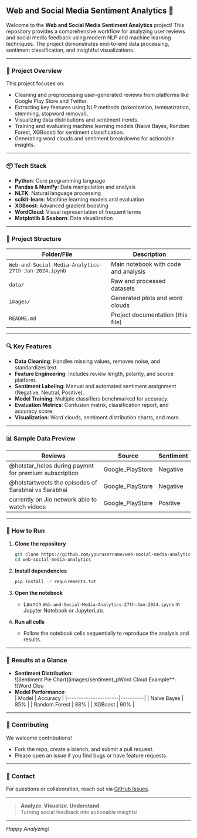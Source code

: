 ## Web and Social Media Sentiment Analytics 🚀

Welcome to the **Web and Social Media Sentiment Analytics** project! This repository provides a comprehensive workflow for analyzing user reviews and social media feedback using modern NLP and machine learning techniques. The project demonstrates end-to-end data processing, sentiment classification, and insightful visualizations.

---

### 📝 **Project Overview**

This project focuses on:
- Cleaning and preprocessing user-generated reviews from platforms like Google Play Store and Twitter.
- Extracting key features using NLP methods (tokenization, lemmatization, stemming, stopword removal).
- Visualizing data distributions and sentiment trends.
- Training and evaluating machine learning models (Naive Bayes, Random Forest, XGBoost) for sentiment classification.
- Generating word clouds and sentiment breakdowns for actionable insights.

---

### 📦 **Tech Stack**

- **Python**: Core programming language
- **Pandas & NumPy**: Data manipulation and analysis
- **NLTK**: Natural language processing
- **scikit-learn**: Machine learning models and evaluation
- **XGBoost**: Advanced gradient boosting
- **WordCloud**: Visual representation of frequent terms
- **Matplotlib & Seaborn**: Data visualization

---

### 📂 **Project Structure**

| Folder/File                | Description                                 |
|----------------------------|---------------------------------------------|
| `Web-and-Social-Media-Analytics-27th-Jan-2024.ipynb` | Main notebook with code and analysis          |
| `data/`                    | Raw and processed datasets                  |
| `images/`                  | Generated plots and word clouds             |
| `README.md`                | Project documentation (this file)           |

---

### 🔍 **Key Features**

- **Data Cleaning**: Handles missing values, removes noise, and standardizes text.
- **Feature Engineering**: Includes review length, polarity, and source platform.
- **Sentiment Labeling**: Manual and automated sentiment assignment (Negative, Neutral, Positive).
- **Model Training**: Multiple classifiers benchmarked for accuracy.
- **Evaluation Metrics**: Confusion matrix, classification report, and accuracy score.
- **Visualization**: Word clouds, sentiment distribution charts, and more.

---

### 📊 **Sample Data Preview**

| Reviews                                              | Source            | Sentiment |
|------------------------------------------------------|-------------------|-----------|
| @hotstar_helps during paymnt for premium subscription| Google_PlayStore  | Negative  |
| @hotstartweets the episodes of Sarabhai vs Sarabhai  | Google_PlayStore  | Negative  |
| currently on Jio network able to watch videos        | Google_PlayStore  | Positive  |

---

### 🚦 **How to Run**

1. **Clone the repository**
   ```bash
   git clone https://github.com/yourusername/web-social-media-analytics.git
   cd web-social-media-analytics
   ```

2. **Install dependencies**
   ```bash
   pip install -r requirements.txt
   ```

3. **Open the notebook**
   - Launch `Web-and-Social-Media-Analytics-27th-Jan-2024.ipynb` in Jupyter Notebook or JupyterLab.

4. **Run all cells**
   - Follow the notebook cells sequentially to reproduce the analysis and results.

---

### 🌟 **Results at a Glance**

- **Sentiment Distribution**:  
  ![Sentiment Pie Chart](images/sentiment_pWord Cloud Example**:  
  ![Word Clou
- **Model Performance**:  
  | Model                | Accuracy |
  |----------------------|----------|
  | Naive Bayes          | 85%      |
  | Random Forest        | 88%      |
  | XGBoost              | 90%      |

---

### 🤝 **Contributing**

We welcome contributions!  
- Fork the repo, create a branch, and submit a pull request.
- Please open an issue if you find bugs or have feature requests.

---

### 📧 **Contact**

For questions or collaboration, reach out via [GitHub Issues](https://github.com/yourusername/web-social-media-analytics/issues).

---

> **Analyze. Visualize. Understand.**  
> Turning social feedback into actionable insights!

---

*Happy Analyzing!*

